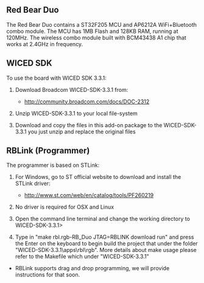 
## Red Bear Duo

The Red Bear Duo contains a ST32F205 MCU and AP6212A WiFi+Bluetooth combo module. The MCU has 1MB Flash and 128KB RAM, running at 120MHz. The wireless combo module built with BCM43438 A1 chip that works at 2.4GHz in frequency.

## WICED SDK

To use the board with WICED SDK 3.3.1:

1. Download Broadcom WICED-SDK-3.3.1 from:

   - http://community.broadcom.com/docs/DOC-2312

2. Unzip WICED-SDK-3.3.1 to your local file-system

3. Download and copy the files in this add-on package to the WICED-SDK-3.3.1 you just unzip and replace the original files

##  RBLink (Programmer) 

The programmer is based on STLink:

1. For Windows, go to ST official website to download and install the STLink driver:

   - http://www.st.com/web/en/catalog/tools/PF260219

2. No driver is required for OSX and Linux

3. Open the command line terminal and change the working directory to WICED-SDK-3.3.1>

4. Type in "make rbl.rgb-RB_Duo JTAG=RBLINK download run" and press the Enter on the keyboard to begin build the project that under the folder "WICED-SDK-3.3.1\apps\rbl\rgb". More details about make usage please refer to the Makefile which under "WICED-SDK-3.3.1\"

* RBLink supports drag and drop programming, we will provide instructions for that soon.
